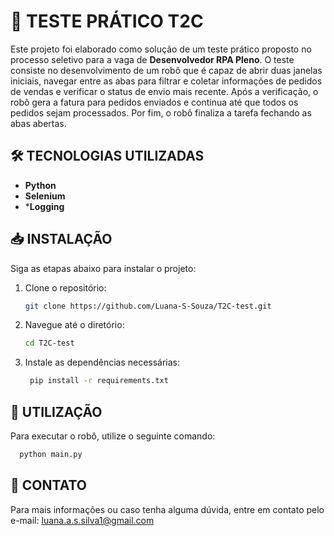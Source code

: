 # 🚀 TESTE PRÁTICO T2C

Este projeto foi elaborado como solução de um teste prático proposto no processo seletivo para a vaga de **Desenvolvedor RPA Pleno**. O teste consiste no desenvolvimento de um robô que é capaz de abrir duas janelas iniciais, navegar entre as abas para filtrar e coletar informações de pedidos de vendas e verificar o status de envio mais recente. Após a verificação, o robô gera a fatura para pedidos enviados e continua até que todos os pedidos sejam processados. Por fim, o robô finaliza a tarefa fechando as abas abertas.

## 🛠️ TECNOLOGIAS UTILIZADAS

- **Python**
- **Selenium**
- ***Logging**

## 📥 INSTALAÇÃO

Siga as etapas abaixo para instalar o projeto:

1. Clone o repositório:
    ```bash
   git clone https://github.com/Luana-S-Souza/T2C-test.git
	```
2. Navegue até o diretório:
    ```bash
   cd T2C-test
	```
4. Instale as dependências necessárias:
   ```bash
    pip install -r requirements.txt
   ```
## 📝 UTILIZAÇÃO

Para executar o robô, utilize o seguinte comando:
  ```bash
	python main.py	
```
## 📧 CONTATO
Para mais informações ou caso tenha alguma dúvida, entre em contato pelo e-mail: luana.a.s.silva1@gmail.com

